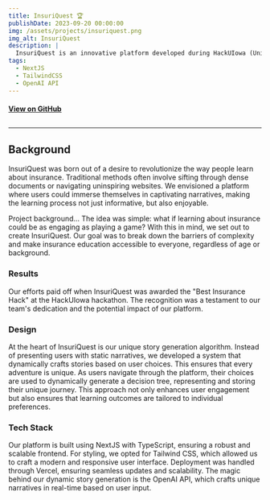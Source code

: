 ```yaml
---
title: InsuriQuest 🏆
publishDate: 2023-09-20 00:00:00
img: /assets/projects/insuriquest.png
img_alt: InsuriQuest
description: |
  InsuriQuest is an innovative platform developed during HackUIowa (University of Iowa's hackathon) that transforms the complex world of insurance into engaging, interactive stories, making learning both fun and memorable.
tags:
  - NextJS
  - TailwindCSS
  - OpenAI API
---
```


<!-- Big Button for Link to GitHub -->

#### [View on GitHub](https://github.com/jorgoose/insuriquest)

## <!-- Horizontal Line -->

---

## Background

InsuriQuest was born out of a desire to revolutionize the way people learn about insurance. Traditional methods often involve sifting through dense documents or navigating uninspiring websites. We envisioned a platform where users could immerse themselves in captivating narratives, making the learning process not just informative, but also enjoyable.

Project background... The idea was simple: what if learning about insurance could be as engaging as playing a game? With this in mind, we set out to create InsuriQuest. Our goal was to break down the barriers of complexity and make insurance education accessible to everyone, regardless of age or background.

### Results

Our efforts paid off when InsuriQuest was awarded the "Best Insurance Hack" at the HackUIowa hackathon. The recognition was a testament to our team's dedication and the potential impact of our platform.

### Design

At the heart of InsuriQuest is our unique story generation algorithm. Instead of presenting users with static narratives, we developed a system that dynamically crafts stories based on user choices. This ensures that every adventure is unique. As users navigate through the platform, their choices are used to dynamically generate a decision tree, representing and storing their unique journey. This approach not only enhances user engagement but also ensures that learning outcomes are tailored to individual preferences.

### Tech Stack

Our platform is built using NextJS with TypeScript, ensuring a robust and scalable frontend. For styling, we opted for Tailwind CSS, which allowed us to craft a modern and responsive user interface. Deployment was handled through Vercel, ensuring seamless updates and scalability. The magic behind our dynamic story generation is the OpenAI API, which crafts unique narratives in real-time based on user input.

